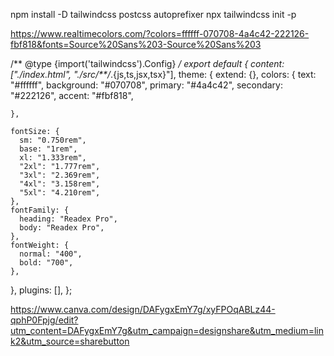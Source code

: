 npm install -D tailwindcss postcss autoprefixer
npx tailwindcss init -p

https://www.realtimecolors.com/?colors=ffffff-070708-4a4c42-222126-fbf818&fonts=Source%20Sans%203-Source%20Sans%203



/** @type {import('tailwindcss').Config} */
export default {
  content: ["./index.html", "./src/**/*.{js,ts,jsx,tsx}"],
  theme: {
    extend: {},
    colors: {
      text: "#ffffff",
      background: "#070708",
      primary: "#4a4c42",
      secondary: "#222126",
      accent: "#fbf818",
      
    },

    fontSize: {
      sm: "0.750rem",
      base: "1rem",
      xl: "1.333rem",
      "2xl": "1.777rem",
      "3xl": "2.369rem",
      "4xl": "3.158rem",
      "5xl": "4.210rem",
    },
    fontFamily: {
      heading: "Readex Pro",
      body: "Readex Pro",
    },
    fontWeight: {
      normal: "400",
      bold: "700",
    },
    
  },
  plugins: [],
};


https://www.canva.com/design/DAFygxEmY7g/xyFPOqABLz44-qphP0Fpjg/edit?utm_content=DAFygxEmY7g&utm_campaign=designshare&utm_medium=link2&utm_source=sharebutton